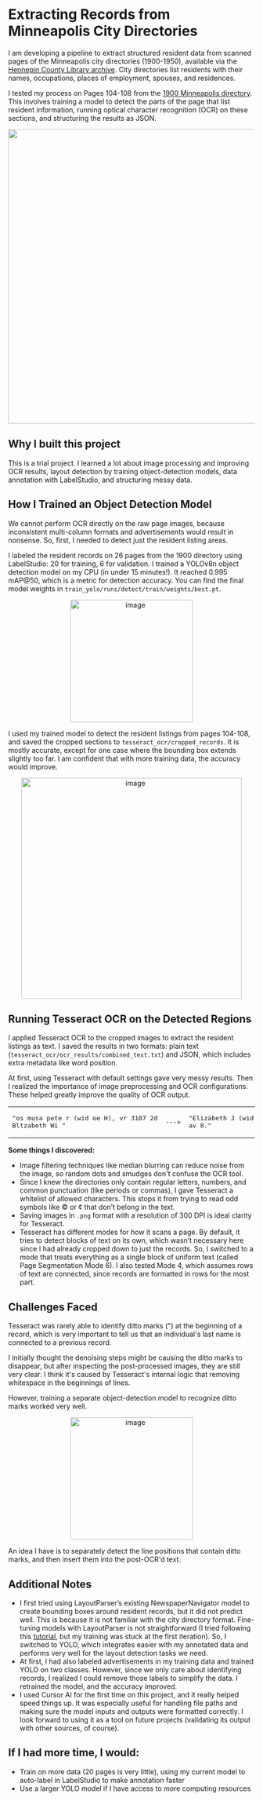 # Extracting Records from Minneapolis City Directories

I am developing a pipeline to extract structured resident data from scanned pages of the Minneapolis city directories (1900-1950), available via the [Hennepin County Library archive](https://box2.nmtvault.com/Hennepin2/). City directories list residents with their names, occupations, places of employment, spouses, and residences.

I tested my process on Pages 104-108 from the [1900 Minneapolis directory](https://box2.nmtvault.com/Hennepin2/jsp/RcWebImageViewer.jsp?doc_id=7083e412-1de2-42fe-b070-7f82e5c869a4/mnmhcl00/20130429/00000008&pg_seq=112&search_doc=). This involves training a model to detect the parts of the page that list resident information, running optical character recognition (OCR) on these sections, and structuring the results as JSON.

<p align="center">
  <img src="https://github.com/user-attachments/assets/69645fd8-138f-484b-968e-7907fb2610c9" width="600"/>
</p>

## Why I built this project

This is a trial project. I learned a lot about image processing and improving OCR results, layout detection by training object-detection models, data annotation with LabelStudio, and structuring messy data.

## How I Trained an Object Detection Model

We cannot perform OCR directly on the raw page images, because inconsistent multi-column formats and advertisements would result in nonsense. So, first, I needed to detect just the resident listing areas.

I labeled the resident records on 26 pages from the 1900 directory using LabelStudio: 20 for training, 6 for validation. I trained a YOLOv8n object detection model on my CPU (in under 15 minutes!). It reached 0.995 mAP@50, which is a metric for detection accuracy. You can find the final model weights in `train_yolo/runs/detect/train/weights/best.pt`. 

<p align="center">
<img width="250" alt="image" src="https://github.com/user-attachments/assets/417e708a-9d03-4d80-96d3-4723d1ee9eba" />
</p>

I used my trained model to detect the resident listings from pages 104-108, and saved the cropped sections to `tesseract_ocr/cropped_records`. It is mostly accurate, except for one case where the bounding box extends slightly too far. I am confident that with more training data, the accuracy would improve.

<p align="center">
<img width="450" alt="image" src="https://github.com/user-attachments/assets/264dd693-9c16-4b07-bd33-d58bf2d42f31" />
</p>

## Running Tesseract OCR on the Detected Regions
I applied Tesseract OCR to the cropped images to extract the resident listings as text. I saved the results in two formats: plain text (`tesseract_ocr/ocr_results/combined_text.txt`) and JSON, which includes extra metadata like word position.

At first, using Tesseract with default settings gave very messy results. Then I realized the importance of image preprocessing and OCR configurations. These helped greatly improve the quality of OCR output.

<table>
  <tr>
    <td><pre>"os musa pete r (wid oe H), vr 3107 2d
Bltzabeth Wi "</pre></td>
    <td><pre>---></pre></td>
    <td><pre>"Elizabeth J (wid Andrew H), r 3107 2d
av 8."</pre></td>
  </tr>
</table>

**Some things I discovered:**

- Image filtering techniques like median blurring can reduce noise from the image, so random dots and smudges don't confuse the OCR tool.
- Since I knew the directories only contain regular letters, numbers, and common punctuation (like periods or commas), I gave Tesseract a whitelist of allowed characters. This stops it from trying to read odd symbols like © or ¢ that don’t belong in the text.
- Saving images in `.png` format with a resolution of 300 DPI is ideal clarity for Tesseract.
- Tesseract has different modes for how it scans a page. By default, it tries to detect  blocks of text on its own, which wasn’t necessary here since I had already cropped down to just the records. So, I switched to a mode that treats everything as a single block of uniform text (called Page Segmentation Mode 6). I also tested Mode 4, which assumes rows of text are connected, since records are formatted in rows for the most part.


## Challenges Faced
Tesseract was rarely able to identify ditto marks (") at the beginning of a record, which is very important to tell us that an individual's last name is connected to a previous record.

I initially thought the denoising steps might be causing the ditto marks to disappear, but after inspecting the post-processed images, they are still very clear. I think it's caused by Tesseract's internal logic that removing whitespace in the beginnings of lines.

However, training a separate object-detection model to recognize ditto marks worked very well.

<p align="center">
<img width="250" alt="image" src="https://github.com/user-attachments/assets/afac0c8f-31ab-46b3-996a-88157c2cbc8e" />
</p>

An idea I have is to separately detect the line positions that contain ditto marks, and then insert them into the post-OCR'd text.

## Additional Notes

- I first tried using LayoutParser’s existing NewspaperNavigator model to create bounding boxes around resident records, but it did not predict well. This is because it is not familiar with the city directory format. Fine-tuning models with LayoutParser is not straightforward (I tried following this [tutorial](https://www.youtube.com/watch?v=puOKTFXRyr4), but my training was stuck at the first iteration). So, I switched to YOLO, which integrates easier with my annotated data and performs very well for the layout detection tasks we need.
- At first, I had also labeled advertisements in my training data and trained YOLO on two classes. However, since we only care about identifying records, I realized I could remove those labels to simplify the data. I retrained the model, and the accuracy improved.
- I used Cursor AI for the first time on this project, and it really helped speed things up. It was especially useful for handling file paths and making sure the model inputs and outputs were formatted correctly. I look forward to using it as a tool on future projects (validating its output with other sources, of course).


## If I had more time, I would:

- Train on more data (20 pages is very little), using my current model to auto-label in LabelStudio to make annotation faster
- Use a larger YOLO model if I have access to more computing resources

